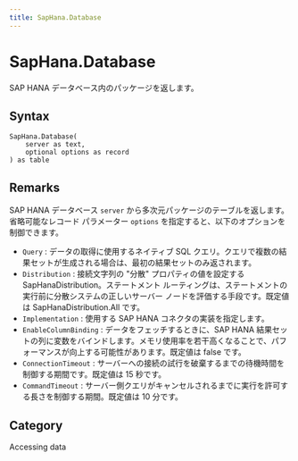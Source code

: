 ```yaml
---
title: SapHana.Database
---
```


# SapHana.Database


SAP HANA データベース内のパッケージを返します。


## Syntax

```powerquery
SapHana.Database(
    server as text,
    optional options as record
) as table
```


## Remarks

SAP HANA データベース <code>server</code> から多次元パッケージのテーブルを返します。省略可能なレコード パラメーター <code>options</code> を指定すると、以下のオプションを制御できます。    <ul><li><code>Query</code> : データの取得に使用するネイティブ SQL クエリ。クエリで複数の結果セットが生成される場合は、最初の結果セットのみ返されます。</li><li><code>Distribution</code> : 接続文字列の &quot;分散&quot; プロパティの値を設定する SapHanaDistribution。ステートメント ルーティングは、ステートメントの実行前に分散システムの正しいサーバー ノードを評価する手段です。既定値は SapHanaDistribution.All です。</li><li><code>Implementation</code> : 使用する SAP HANA コネクタの実装を指定します。</li><li><code>EnableColumnBinding</code> : データをフェッチするときに、SAP HANA 結果セットの列に変数をバインドします。メモリ使用率を若干高くなることで、パフォーマンスが向上する可能性があります。既定値は false です。</li><li><code>ConnectionTimeout</code> : サーバーへの接続の試行を破棄するまでの待機時間を制御する期間です。既定値は 15 秒です。</li><li><code>CommandTimeout</code> : サーバー側クエリがキャンセルされるまでに実行を許可する長さを制御する期間。既定値は 10 分です。</li></ul>    



## Category
Accessing data
